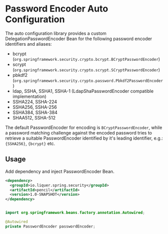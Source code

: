 # Password Encoder Auto Configuration

The auto configuration library provides a custom DelegationPasswordEncoder Bean 
for the following password encoder identifiers and aliases:
- bcrypt (`org.springframework.security.crypto.bcrypt.BCryptPasswordEncoder`)
- scrypt (`org.springframework.security.crypto.scrypt.SCryptPasswordEncoder`)
- pbkdf2 (`org.springframework.security.crypto.password.Pbkdf2PasswordEncoder`)
- ldap, SSHA, SSHA1, SSHA-1 (LdapShaPasswordEncoder compatible implementation)
- SSHA224, SSHA-224
- SSHA256, SSHA-256
- SSHA384, SSHA-384
- SHAA512, SSHA-512

The default PasswordEncoder for encoding is `BCryptPasswordEncoder`, 
while a password matching challenge against the encoded password tries to retrieve 
a suitable PasswordEncoder identified by it's leading identifier, e.g.: `{SSHA256}`, `{bcrypt}` etc.

## Usage

Add dependency and inject PasswordEncoder Bean.

```xml
<dependency>
  <groupId>io.liquer.spring.security</groupId>
  <artifactId>pencil</artifactId>
  <version>1.0-SNAPSHOT</version>
</dependency>
```

```java

import org.springframework.beans.factory.annotation.Autowired;

@Autowired
private PasswordEncoder passwordEncoder;

```